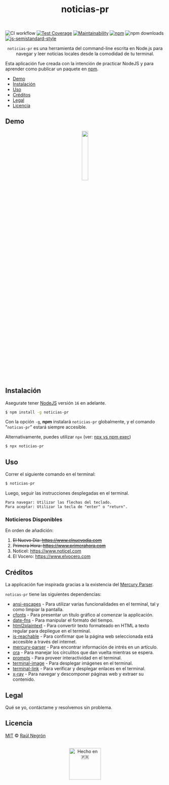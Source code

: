 <h1 align="center">
 noticias-pr
</h1>
<br>
<p align="center">

![CI workflow](https://github.com/rnegron/noticias-pr-cli/actions/workflows/ci.yml/badge.svg)
[![Test Coverage](https://api.codeclimate.com/v1/badges/d8700b46efaa7e08a8f1/test_coverage)](https://codeclimate.com/github/rnegron/noticias-pr-cli/test_coverage)
[![Maintainability](https://api.codeclimate.com/v1/badges/d8700b46efaa7e08a8f1/maintainability)](https://codeclimate.com/github/rnegron/noticias-pr-cli/maintainability)
[![npm](https://img.shields.io/npm/v/noticias-pr.svg)](https://www.npmjs.com/package/noticias-pr)
![npm downloads](https://img.shields.io/npm/dt/noticias-pr)
[![js-semistandard-style](https://img.shields.io/badge/code%20style-semistandard-brightgreen.svg?style=flat-square)](https://github.com/Flet/semistandard)

</p>

<p align="center" width><code>noticias-pr</code> es una herramienta del command-line escrita en Node.js para navegar y leer noticias locales desde la comodidad de tu terminal.</p>

Esta aplicación fue creada con la intención de practicar NodeJS y para aprender como publicar un paquete en [npm](https://www.npmjs.com/package/noticias-pr).

- [Demo](#demo)
- [Instalación](#instalación)
- [Uso](#uso)
- [Créditos](#créditos)
- [Legal](#legal)
- [Licencia](#licencia)

## Demo

<p align="center"><img src="/img/cli-demo.gif" style="width: 20%; height: 20%"/></p>

## Instalación

Asegurate tener [NodeJS](https://nodejs.org/es/) versión `16` en adelante.

```bash
$ npm install -g noticias-pr
```

Con la opción `-g`, **npm** instalará `noticias-pr` globalmente, y el comando "`noticas-pr`" estará siempre accesible.

Alternativamente, puedes utilizar `npx` (ver: [npx vs npm exec](https://docs.npmjs.com/cli/v8/commands/npx#npx-vs-npm-exec))

```bash
$ npx noticias-pr
```

## Uso

Correr el siguiente comando en el terminal:

```bash
$ noticias-pr
```

Luego, seguir las instrucciones desplegadas en el terminal.

    Para navegar: Utilizar las flechas del teclado.
    Para aceptar: Utilizar la tecla de "enter" o "return".


### Noticieros Disponibles

En orden de añadición:

1. ~~El Nuevo Día: https://www.elnuevodia.com~~
2. ~~Primera Hora: https://www.primerahora.com~~
3. Noticel: https://www.noticel.com
4. El Vocero: https://www.elvocero.com

## Créditos

La applicación fue inspirada gracias a la existencia del [Mercury Parser](https://github.com/postlight/mercury-parser).

`noticas-pr` tiene las siguientes dependencias:

- [ansi-escapes](https://github.com/sindresorhus/ansi-escapes) - Para utilizar varias funcionalidades en el terminal, tal y como limpiar la pantalla.
- [cfonts](https://github.com/dominikwilkowski/cfonts) - Para presentar un título gráfico al comenzar la applicación.
- [date-fns](https://github.com/date-fns/date-fns) - Para manipular el formato del tiempo.
- [html2plaintext](https://github.com/kurttheviking/html2plaintext) - Para convertir texto formateado en HTML a texto regular para depliegue en el terminal.
- [is-reachable](https://github.com/sindresorhus/is-reachable) - Para confirmar que la página web seleccionada está accesible a través del internet.
- [mercury-parser](https://github.com/postlight/mercury-parser) - Para encontrar información de intrés en un artículo.
- [ora](https://github.com/sindresorhus/ora) - Para manejar los círculitos que dan vuelta mientras se espera.
- [prompts](https://github.com/terkelg/prompts) - Para proveer interactividad en el terminal.
- [terminal-image](https://github.com/sindresorhus/terminal-image) - Para desplegar imágenes en el terminal.
- [terminal-link](https://github.com/sindresorhus/terminal-link) - Para verificar y desplegar enlaces en el terminal.
- [x-ray](https://github.com/matthewmueller/x-ray) - Para navegar y descomponer páginas web y extraer su contenido.

## Legal

Qué se yo, contáctame y resolvemos sin problema.

## Licencia

[MIT](LICENSE) &copy; [Raúl Negrón](https://raulnegron.me)

<p align="center">
<br>
	<img height="100" src="/img/pr.png" alt="Hecho en 🇵🇷" />
</p>
